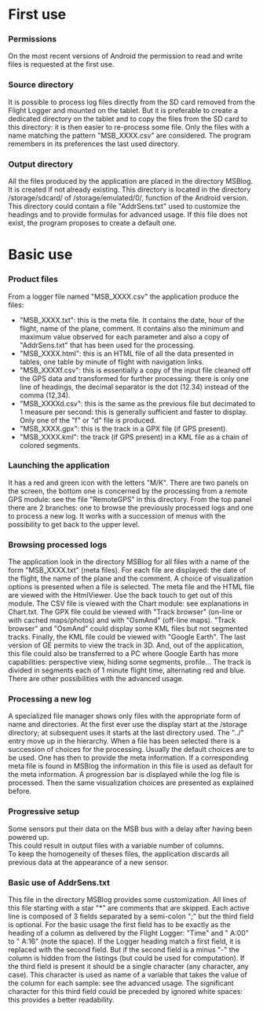 # First use
### Permissions
On the most recent versions of Android the permission to read and write
files is requested at the first use.

### Source directory
It is possible to process log files directly from the SD card
removed from the Flight Logger and mounted on the tablet.
But it is preferable to create a dedicated directory on the tablet
and to copy the files from the SD card to this directory:
it is then easier to re-process some file.
Only the files with a name matching the pattern
"MSB_XXXX.csv" are considered.
The program remembers in its preferences the last used directory.

### Output directory
All the files produced by the application are placed in
the directory MSBlog. It is created if
not already existing. This directory is located
in the directory /storage/sdcard/ of /storage/emulated/0/,
function of the Android version.
This directory could contain a file "AddrSens.txt"
used to customize the headings and to provide formulas
for advanced usage. If this file does not exist,
the program proposes to create a default one.

# Basic use
### Product files
From a logger file named "MSB_XXXX.csv" the application
produce the files:

* "MSB_XXXX.txt": this is the meta file. It contains the date,
       hour of the flight, name of the plane, comment.
       It contains also the minimum and maximum value observed
       for each parameter and also a copy of "AddrSens.txt"
       that has been used for the processing.
* "MSB_XXXX.html": this is an HTML file of all the data presented
       in tables, one table by minute of flight with navigation
       links.
* "MSB_XXXXf.csv": this is essentially a copy of the input
       file cleaned off the GPS data and transformed for further
       processing: there is only one line of headings, the
       decimal separator is the dot (12.34) instead of the
       comma (12,34).
* "MSB_XXXXd.csv": this is the same as the previous file but decimated
       to 1 measure per second: this is generally sufficient and
       faster to display. Only one of the "f" or "d" file is produced.
* "MSB_XXXX.gpx": this is the track in a GPX file (if GPS present).
* "MSB_XXXX.kml": the track (if GPS present) in a KML file as a chain
       of colored segments.

### Launching the application
It has a red and green icon with the letters "M/K".
There are two panels on the screen, the bottom one is
concerned by the processing from a remote GPS module:
see the file "RemoteGPS" in this directory.
From the top panel there are 2 branches: one to browse the previously
processed logs and one to process a new log.
It works with a succession of menus with the possibility to get
back to the upper level.

### Browsing processed logs
The application look in the directory MSBlog for all files with
a name of the form "MSB_XXXX.txt" (meta files). 
For each file are displayed: the date of the flight, the name of
the plane and the comment.
A choice of visualization options is presented when a file is selected.
The meta file and the HTML file are viewed with the HtmlViewer.
Use the back touch to get out of this module.
The CSV file is viewed with the Chart module: see explanations in Chart.txt.
The GPX file could be viewed with "Track browser" (on-line or with
cached maps/photos) and with "OsmAnd" (off-line maps).
"Track browser" and "OsmAnd" could display some KML files but not
segmented tracks.
Finally, the KML file could be viewed with "Google Earth". 
The last version of GE permits to view the track in 3D.
And, out of the application, this file could also be transferred to
a PC where Google Earth has more capabilities: perspective view,
hiding some segments, profile...
The track is divided in segments each of 1 minute flight time,
alternating red and blue. There are other possibilities with
the advanced usage.

### Processing a new log
A specialized file manager shows only files with the appropriate
form of name and directories. At the first ever use
the display start at the /storage directory; at subsequent uses it
starts at the last directory used. The "../" entry move up in the hierarchy.
When a file has been selected there is a succession of choices
for the processing. Usually the default choices are to be used.
One has then to provide the meta information. If a corresponding
meta file is found in MSBlog the information in this
file is used as default for the meta information.
A progression bar is displayed while the log file is processed.
Then the same visualization choices are presented as explained before.

### Progressive setup
Some sensors put their data on the MSB bus with a
delay after having been powered up.  
This could result in output files with a variable number
of columns.  
To keep the homogeneity of theses files,
the application discards all previous data at the appearance
of a new sensor.

### Basic use of AddrSens.txt
This file in the directory MSBlog provides some customization.
All lines of this file starting with a star "\*" are comments that
are skipped.
Each active line is composed of 3 fields separated by a semi-colon ";"
but the third field is optional.
For the basic usage the first field has to be exactly as the heading of
a column as delivered by the Flight Logger: "Time" and " A:00" to " A:16"
(note the space). If the Logger heading match a first field, it is replaced
with the second field. But if the second field is a minus "-" the column
is hidden from the listings (but could be used for computation).
If the third field is present it should be a single character (any character,
any case). This character is used as name of a variable that takes the
value of the column for each sample: see the advanced usage.
The significant character for this third field could be preceded
by ignored white spaces: this provides a better readability.

